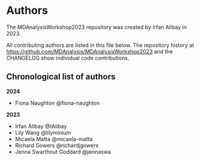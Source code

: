 # Authors

The MDAnalysisWorkshop2023 repository was created by Irfan Alibay in 2023.

All contributing authors are listed in this file below.
The repository history at https://github.com/MDAnalysis/MDAnalysisWorkshop2023
and the CHANGELOG show individual code contributions.

## Chronological list of authors

<!--
The rules for this file:
  * Authors are sorted chronologically, earliest to latest
  * Please format it each entry as "Preferred name <GitHub username>"
  * Your preferred name is whatever you wish to go by --
    it does *not* have to be your legal name!
  * Please start a new section for each new year
  * Don't ever delete anything
-->

**2024**
- Fiona Naughton @fiona-naughton

**2023**
- Irfan Alibay @IAlibay
- Lily Wang @lilyminium
- Micaela Matta @micaela-matta
- Richard Gowers @richardjgowers
- Jenna Swarthout Goddard @jennaswa
